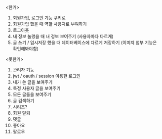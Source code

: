 <한거>
1. 회원가입, 로그인 기능 쿠키로
2. 회원가입 했을 때 역할 사용자로 부여하기
3. 로그아웃
4. 내 정보 눌렀을 때 내 정보 보여주기 (사용자마다 다르게)
5. 글 쓰기 / 임시저장 했을 때 데이터베이스에 다르게 저장하기 (이미지 첨부 기능은 확인해봐야함)


<못한거>
1. 관리자 기능
2. jwt / oauth / session 이용한 로그인
3. 내가 쓴 글을 보여주기
4. 특정 사용자 글을 보여주기
5. 모든 글들을 보여주기
6. 글 검색하기
7. 시리즈?
8. 회원 탈퇴
9. 댓글
10. 좋아요
11. 팔로우
